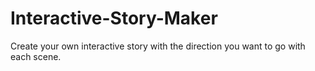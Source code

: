 # Interactive-Story-Maker
Create your own interactive story with the direction you want to go with each scene.
